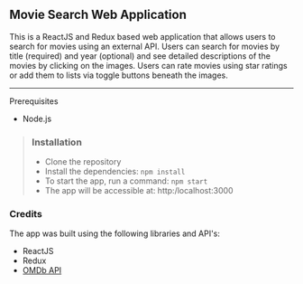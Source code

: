 ## Movie Search Web Application

This is a ReactJS and Redux based web application that allows users to search for movies using an external API. Users
can search for movies by title (required) and year (optional) and see detailed descriptions of the movies by clicking
on the images. Users can rate movies using star ratings or add them to lists via toggle buttons beneath the images.

---

Prerequisites
- Node.js

> ### Installation
> - Clone the repository
> - Install the dependencies: `npm install`
> - To start the app, run a command: `npm start`
> - The app will be accessible at: http:/localhost:3000

### Credits
The app was built using the following libraries and API's:
- ReactJS
- Redux
- [OMDb API](http://omdbapi.com/)